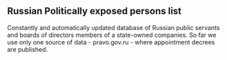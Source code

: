 ## Russian Politically exposed persons list

Constantly and automatically updated database of Russian public servants and boards of directors members of a state-owned companies. So far we use only one source of data - pravo.gov.ru - where appointment decrees are published. 


